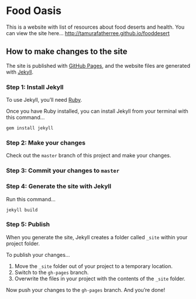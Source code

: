 
# Food Oasis

This is a website with list of resources about food deserts and health. You can view the site here…
http://tamurafatherree.github.io/fooddesert

## How to make changes to the site

The site is published with [GitHub Pages](https://pages.github.com), and the website files are generated with [Jekyll](http://jekyllrb.com).

### Step 1: Install Jekyll

To use Jekyll, you’ll need [Ruby](https://www.ruby-lang.org/en/documentation/installation/).

Once you have Ruby installed, you can install Jekyll from your terminal with this command…

```
gem install jekyll
```

### Step 2: Make your changes

Check out the `master` branch of this project and make your changes.

### Step 3: Commit your changes to `master`

### Step 4: Generate the site with Jekyll

Run this command…

```
jekyll build
```

### Step 5: Publish

When you generate the site, Jekyll creates a folder called `_site` within your project folder.

To publish your changes…

1. Move the `_site` folder out of your project to a temporary location.
2. Switch to the `gh-pages` branch.
3. Overwrite the files in your project with the contents of the `_site` folder.

Now push your changes to the `gh-pages` branch. And you’re done!

